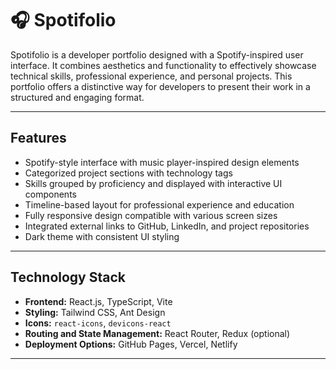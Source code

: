 # 🎧 Spotifolio

Spotifolio is a developer portfolio designed with a Spotify-inspired user interface. It combines aesthetics and functionality to effectively showcase technical skills, professional experience, and personal projects. This portfolio offers a distinctive way for developers to present their work in a structured and engaging format.

---

## Features

- Spotify-style interface with music player-inspired design elements
- Categorized project sections with technology tags
- Skills grouped by proficiency and displayed with interactive UI components
- Timeline-based layout for professional experience and education
- Fully responsive design compatible with various screen sizes
- Integrated external links to GitHub, LinkedIn, and project repositories
- Dark theme with consistent UI styling

---

## Technology Stack

- **Frontend:** React.js, TypeScript, Vite
- **Styling:** Tailwind CSS, Ant Design
- **Icons:** `react-icons`, `devicons-react`
- **Routing and State Management:** React Router, Redux (optional)
- **Deployment Options:** GitHub Pages, Vercel, Netlify

---
